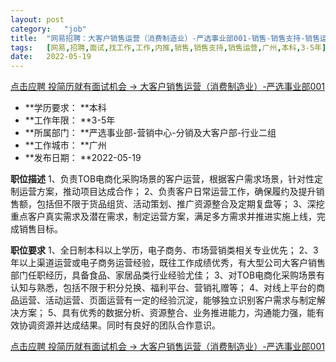 ```yaml
---
layout:	post
category:	"job"
title:	"网易招聘：大客户销售运营（消费制造业）-严选事业部001-销售-销售支持-销售运营-广州本科3-5年"
tags:	[网易,招聘,面试,找工作,工作,内推,销售,销售支持,销售运营,广州,本科,3-5年]
date:	2022-05-19
---
```


[点击应聘 投简历就有面试机会 -> 大客户销售运营（消费制造业）-严选事业部001](http://mobile.bole.netease.com/bole/boleDetail?id=40353&employeeId=346f03c3cda5f04c&key=all)



- **学历要求： **本科
- **工作年限： **3-5年
- **所属部门： **严选事业部-营销中心-分销及大客户部-行业二组
- **工作城市： **广州
- **发布日期： **2022-05-19



**职位描述**
1、负责TOB电商化采购场景的客户运营，根据客户需求场景，针对性定制运营方案，推动项目达成合作； 
2、负责客户日常运营工作，确保履约及提升销售额，包括但不限于货品组货、活动策划、推广资源整合及定期复盘等； 
3、深挖重点客户真实需求及潜在需求，制定运营方案，满足多方需求并推进实施上线，完成销售目标。




**职位要求**
1、全日制本科以上学历，电子商务、市场营销类相关专业优先； 
2、3年以上渠道运营或电子商务运营经验，既往工作成绩优秀，有大型公司大客户销售部门任职经历，具备食品、家居品类行业经验尤佳； 
3、对TOB电商化采购场景有认知与熟悉，包括不限于积分兑换、福利平台、营销礼赠等； 
4、对线上平台的商品运营、活动运营、页面运营有一定的经验沉淀，能够独立识别客户需求与制定解决方案； 
5、具有优秀的数据分析、资源整合、业务推进能力，沟通能力强，能有效协调资源并达成结果。同时有良好的团队合作意识。



[点击应聘 投简历就有面试机会 -> 大客户销售运营（消费制造业）-严选事业部001](http://mobile.bole.netease.com/bole/boleDetail?id=40353&employeeId=346f03c3cda5f04c&key=all)